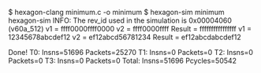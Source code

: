 $ hexagon-clang minimum.c -o minimum 
$ hexagon-sim minimum
hexagon-sim INFO: The rev_id used in the simulation is 0x00004060 (v60a_512)
v1 = ffff0000ffff0000
v2 = ffff0000ffff
Result = ffffffffffffffff
v1 = 12345678abcdef12
v2 = ef12abcd56781234
Result = ef12abcdabcdef12

Done!
	T0: Insns=51696 Packets=25270
	T1: Insns=0 Packets=0
	T2: Insns=0 Packets=0
	T3: Insns=0 Packets=0
	Total: Insns=51696 Pcycles=50542
